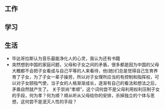 ## 工作

## 学习

## 生活
- 毕达哥拉斯认为音乐最能净化人的心灵，我认为还有书籍
- 突然想到中国的家庭问题，父母和子女之间的矛盾，很多都是因为中国的父母大概都不会把子女看成与自己平等的人来看待，他(她)们总是觉得自己生育养育了子女，为了子女一辈子操劳，所以对子女理所应当的有控制和指挥权，可以对子女颐指气使，当子女的人格渐渐成长，逐渐有自己的看法和想法之后，矛盾自然就产生了。
  关于崇尚“孝顺”，这个词何尝不是父母利用权利压制子女的手段，何为孝？何为顺？顺从听从父母给你的安排，杀掉独立的个体与思想，这何尝不是泯灭人性的手段？
